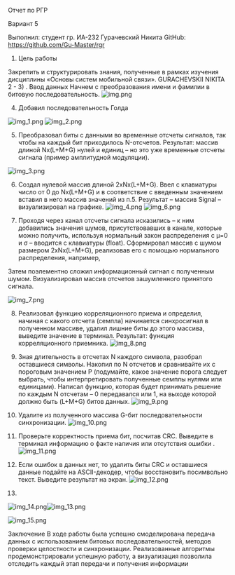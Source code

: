 

Отчет по РГР

Вариант 5


Выполнил:
студент гр. ИА-232
Гурачевский Никита
GitHub: https://github.com/Gu-Master/rgr





1. Цель работы

Закрепить и структурировать знания, полученные в рамках изучения  дисциплины «Основы систем мобильной связи».
GURACHEVSKII NIKITA
2 - 3) . Ввод данных
Начнем с преобразования имени и фамилии в битовую последовательность.
![img.png](img.png)



4) Добавил последовательность Голда

![img_1.png](img_1.png)
![img_2.png](img_2.png)


5) Преобразовал биты с данными во временные отсчеты сигналов,  так чтобы на каждый бит приходилось N-отсчетов. Результат: массив длиной  Nx(L+M+G) нулей и единиц – но это уже временные отсчеты сигнала (пример  амплитудной модуляции).


![img_3.png](img_3.png)



6) Создал нулевой массив длиной 2хNx(L+M+G). Ввел с  клавиатуры число от 0 до Nx(L+M+G) и в соответствие с введенным  значением вставил в него массив значений из п.5. Результат – массив Signal – визуализировал на графике.
![img_4.png](img_4.png)
![img_6.png](img_6.png)


7) Проходя через канал  отсчеты сигнала исказились – к ним добавились значения шумов,  присутствовавших в канале, которые можно получить, используя нормальный  закон распределения с μ=0 и σ – вводится с клавиатуры (float). Cформировал массив с шумом размером 2хNx(L+M+G), реализовав его с помощью нормального распределения, например,

Затем поэлементно сложил информационный сигнал с  полученным шумом. Визуализировал массив отсчетов зашумленного принятого сигнала.

![img_7.png](img_7.png)



















8) Реализовал функцию корреляционного приема и определил, начиная  с какого отсчета (семпла) начинается синхросигнал в полученном  массиве, удалил лишние биты до этого массива, выведите значение  в терминал. Результат: функция корреляционного приемника.
![img_8.png](img_8.png)






9) Зная длительность в отсчетах N каждого символа, разобрал  оставшиеся символы. Накопил по N отсчетов и сравнивайте их  с пороговым значением P (подумайте, какое значение порога следует  выбрать, чтобы интерпретировать полученные семплы нулями или  единицами). Написал функцию, которая будет принимать решение  по каждым N отсчетам – 0 передавался или 1, на выходе которой  должно быть (L+M+G) битов данных.
![img_9.png](img_9.png)
10) Удалите из полученного массива G-бит последовательности  синхронизации.
![img_10.png](img_10.png)
11) Проверьте корректность приема бит, посчитав CRC. Выведите в  терминал информацию о факте наличия или отсутствия ошибки
    .![img_11.png](img_11.png)

12) Если ошибок в данных нет, то удалить биты CRC и оставшиеся  данные подайте на ASCII-декодер, чтобы восстановить посимвольно  текст. Выведите результат на экран.
![img_12.png](img_12.png)


13) 
![img_14.png](img_14.png)![img_13.png](img_13.png)

![img_15.png](img_15.png)











Заключение В ходе работы была успешно смоделирована передача данных с использованием битовых последовательностей, методов проверки целостности и синхронизации. Реализованные алгоритмы продемонстрировали успешную работу, а визуализация позволила отследить каждый этап передачи и получения информации

